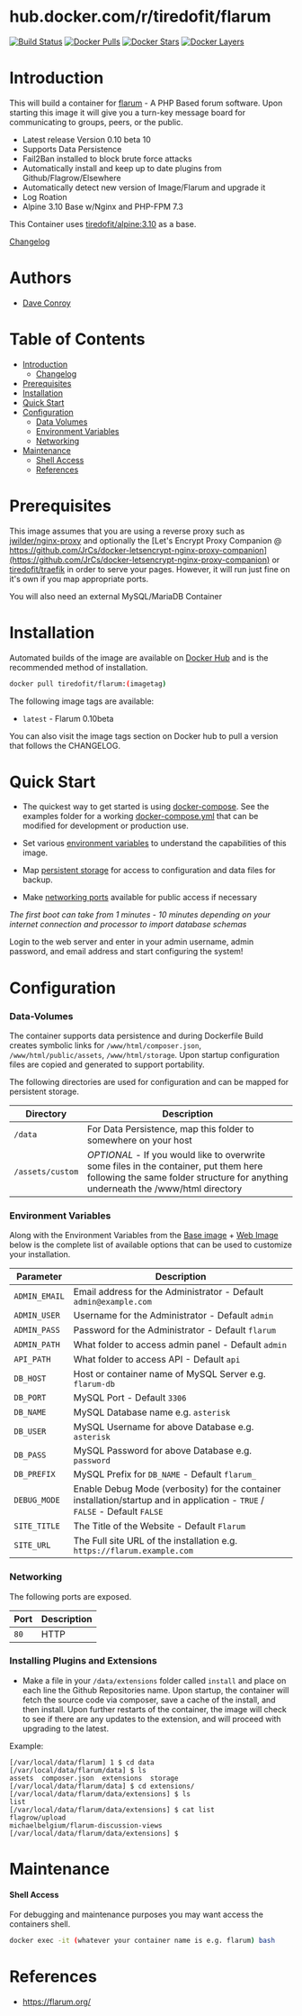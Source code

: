 
# hub.docker.com/r/tiredofit/flarum

[![Build Status](https://img.shields.io/docker/build/tiredofit/flarum.svg)](https://hub.docker.com/r/tiredofit/flarum)
[![Docker Pulls](https://img.shields.io/docker/pulls/tiredofit/flarum.svg)](https://hub.docker.com/r/tiredofit/flarum)
[![Docker Stars](https://img.shields.io/docker/stars/tiredofit/flarum.svg)](https://hub.docker.com/r/tiredofit/flarum)
[![Docker Layers](https://images.microbadger.com/badges/image/tiredofit/flarum.svg)](https://microbadger.com/images/tiredofit/flarum)

# Introduction

This will build a container for [flarum](https://www.flarum.org) - A PHP Based forum software. Upon starting this image it will give you a turn-key message board for communicating to groups, peers, or the public. 

* Latest release Version 0.10 beta 10
* Supports Data Persistence
* Fail2Ban installed to block brute force attacks
* Automatically install and keep up to date plugins from Github/Flagrow/Elsewhere
* Automatically detect new version of Image/Flarum and upgrade it
* Log Roation
* Alpine 3.10 Base w/Nginx and PHP-FPM 7.3

This Container uses [tiredofit/alpine:3.10](https://hub.docker.com/r/tiredofit/alpine) as a base.
        
[Changelog](CHANGELOG.md)

# Authors

- [Dave Conroy](https://github.com/tiredofit)

# Table of Contents

- [Introduction](#introduction)
    - [Changelog](CHANGELOG.md)
- [Prerequisites](#prerequisites)
- [Installation](#installation)
- [Quick Start](#quick-start)
- [Configuration](#configuration)
    - [Data Volumes](#data-volumes)
    - [Environment Variables](#environmentvariables)   
    - [Networking](#networking)
- [Maintenance](#maintenance)
    - [Shell Access](#shell-access)
   - [References](#references)

# Prerequisites

This image assumes that you are using a reverse proxy such as [jwilder/nginx-proxy](https://github.com/jwilder/nginx-proxy) and optionally the [Let's Encrypt Proxy Companion @ https://github.com/JrCs/docker-letsencrypt-nginx-proxy-companion](https://github.com/JrCs/docker-letsencrypt-nginx-proxy-companion) or [tiredofit/traefik](https://github.com/tiredofit/docker-traefik) in order to serve your pages. However, it will run just fine on it's own if you map appropriate ports.

You will also need an external MySQL/MariaDB Container

# Installation

Automated builds of the image are available on [Docker Hub](https://hub.docker.com/r/tiredofit/flarum) and is the recommended method of installation.


```bash
docker pull tiredofit/flarum:(imagetag)
```
The following image tags are available:

* `latest` - Flarum 0.10beta

You can also visit the image tags section on Docker hub to pull a version that follows the CHANGELOG.


# Quick Start

* The quickest way to get started is using [docker-compose](https://docs.docker.com/compose/). See the examples folder for a working [docker-compose.yml](examples/docker-compose.yml) that can be modified for development or production use.

* Set various [environment variables](#environment-variables) to understand the capabilities of this image.
* Map [persistent storage](#data-volumes) for access to configuration and data files for backup.
* Make [networking ports](#networking) available for public access if necessary

*The first boot can take from 1 minutes - 10 minutes depending on your internet connection and processor to import database schemas*

Login to the web server and enter in your admin username, admin password, and email address and start configuring the system!

# Configuration

### Data-Volumes

The container supports data persistence and during Dockerfile Build creates symbolic links for `/www/html/composer.json`, `/www/html/public/assets`, `/www/html/storage`. Upon startup configuration files are copied and generated to support portability.

The following directories are used for configuration and can be mapped for persistent storage.

| Directory    | Description                                                 |
|--------------|-------------------------------------------------------------|
|  `/data`    | For Data Persistence, map this folder to somewhere on your host |
|  `/assets/custom` | *OPTIONAL* - If you would like to overwrite some files in the container, put them here following the same folder structure for anything underneath the /www/html directory |

### Environment Variables

Along with the Environment Variables from the [Base image](https://hub.docker.com/r/tiredofit/alpine) + [Web Image](https://hub.docker.com/r/tiredofit/nginx-php-fpm) below is the complete list of available options that can be used to customize your installation.

| Parameter        | Description                            |
|------------------|----------------------------------------|
| `ADMIN_EMAIL` | Email address for the Administrator - Default `admin@example.com` |
| `ADMIN_USER` | Username for the Administrator - Default `admin` |
| `ADMIN_PASS` | Password for the Administrator - Default `flarum` |
| `ADMIN_PATH` | What folder to access admin panel - Default `admin` |
| `API_PATH` | What folder to access API - Default `api` |
| `DB_HOST` | Host or container name of MySQL Server e.g. `flarum-db` |
| `DB_PORT` | MySQL Port - Default `3306` |
| `DB_NAME` | MySQL Database name e.g. `asterisk` |
| `DB_USER` | MySQL Username for above Database e.g. `asterisk` |
| `DB_PASS` | MySQL Password for above Database e.g. `password`|
| `DB_PREFIX` | MySQL Prefix for `DB_NAME` - Default `flarum_`|
| `DEBUG_MODE` | Enable Debug Mode (verbosity) for the container installation/startup and in application - `TRUE` / `FALSE` - Default `FALSE` |
| `SITE_TITLE` | The Title of the Website - Default `Flarum` |
| `SITE_URL` | The Full site URL of the installation e.g. `https://flarum.example.com` |

### Networking

The following ports are exposed.

| Port      | Description |
|-----------|-------------|
| `80`      | HTTP        |

### Installing Plugins and Extensions

* Make a file in your `/data/extensions` folder called `install` and place on each line the Github Repositories name. Upon startup, the container will fetch the source code via composer, save a cache of the install, and then install. Upon further restarts of the container, the image will check to see if there are any updates to the extension, and will proceed with upgrading to the latest.

Example:

````
[/var/local/data/flarum] 1 $ cd data
[/var/local/data/flarum/data] $ ls
assets  composer.json  extensions  storage
[/var/local/data/flarum/data] $ cd extensions/
[/var/local/data/flarum/data/extensions] $ ls
list
[/var/local/data/flarum/data/extensions] $ cat list
flagrow/upload
michaelbelgium/flarum-discussion-views
[/var/local/data/flarum/data/extensions] $ 
````

# Maintenance


#### Shell Access

For debugging and maintenance purposes you may want access the containers shell. 

```bash
docker exec -it (whatever your container name is e.g. flarum) bash
```

# References

* https://flarum.org/
